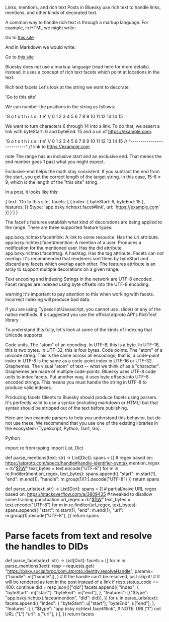 Links, mentions, and rich text
Posts in Bluesky use rich text to handle links, mentions, and other kinds of decorated text.

A common way to handle rich text is through a markup language. For example, in HTML we might write:

Go to <a href="https://example.com">this site</a>

And in Markdown we would write:

Go to [this site](https://example.com)

Bluesky does not use a markup language (read here for more details). Instead, it uses a concept of rich text facets which point at locations in the text.

Rich text facets
Let's look at the string we want to decorate:

'Go to this site'

We can number the positions in the string as follows:

  'G  o     t  o     t  h  i  s     s  i  t  e'
// 0  1  2  3  4  5  6  7  8  9 10 11 12 13 14 15

We want to turn characters 6 through 14 into a link. To do that, we assert a link with byteStart: 6 and byteEnd: 15 and a uri of https://example.com.

  'G  o     t  o     t  h  i  s     s  i  t  e'
// 0  1  2  3  4  5  6  7  8  9 10 11 12 13 14 15
//                   ^--------------------------^
//                  link to https://example.com

note
The range has an inclusive start and an exclusive end. That means the end number goes 1 past what you might expect.

Exclusive-end helps the math stay consistent. If you subtract the end from the start, you get the correct length of the target string. In this case, 15-6 = 9, which is the length of the "this site" string.

In a post, it looks like this:

{
  text: 'Go to this site',
  facets: [
    {
      index: {
        byteStart: 6,
        byteEnd: 15
      },
      features: [{
        $type: 'app.bsky.richtext.facet#link',
        uri: 'https://example.com'
      }]
    }
  ]
}

The facet's features establish what kind of decorations are being applied to the range. There are three supported feature types:

app.bsky.richtext.facet#link: A link to some resource. Has the uri attribute.
app.bsky.richtext.facet#mention: A mention of a user. Produces a notification for the mentioned user. Has the did attribute.
app.bsky.richtext.facet#tag: A hashtag. Has the tag attribute.
Facets can not overlap. It's recommended that renderers sort them by byteStart and discard any facets which overlap each other. The features attribute is an array to support multiple decorations on a given range.

Text encoding and indexing
Strings in the network are UTF-8 encoded. Facet ranges are indexed using byte offsets into the UTF-8 encoding.

warning
It's important to pay attention to this when working with facets. Incorrect indexing will produce bad data.

If you are using Typescript/Javascript, you cannot use .slice() or any of the native methods. It's suggested you use the official atproto API's RichText library

To understand this fully, let's look at some of the kinds of indexing that Unicode supports:

Code units. The "atom" of an encoding. In UTF-8, this is a byte. In UTF-16, this is two bytes. In UTF-32, this is four bytes.
Code points. The "atom" of a unicode string. This is the same across all encodings; that is, a code-point index in UTF-8 is the same as a code-point index in UTF-16 or UTF-32.
Graphemes. The visual "atom" of text -- what we think of as a "character". Graphemes are made of multiple code-points.
Bluesky uses UTF-8 code units to index facets. Put another way, it uses byte offsets into UTF-8 encoded strings. This means you must handle the string in UTF-8 to produce valid indexes.

Producing facets
Clients to Bluesky should produce facets using parsers. It's perfectly valid to use a syntax (including markdown or HTML) but that syntax should be stripped out of the text before publishing.

Here are two example parsers to help you understand this behavior, but do not use these. We recommend that you use one of the existing libraries in the ecosystem (TypeScript, Python, Dart, Go).


Python

import re
from typing import List, Dict

def parse_mentions(text: str) -> List[Dict]:
    spans = []
    # regex based on: https://atproto.com/specs/handle#handle-identifier-syntax
    mention_regex = rb"[$|\W](@([a-zA-Z0-9]([a-zA-Z0-9-]{0,61}[a-zA-Z0-9])?\.)+[a-zA-Z]([a-zA-Z0-9-]{0,61}[a-zA-Z0-9])?)"
    text_bytes = text.encode("UTF-8")
    for m in re.finditer(mention_regex, text_bytes):
        spans.append({
            "start": m.start(1),
            "end": m.end(1),
            "handle": m.group(1)[1:].decode("UTF-8")
        })
    return spans

def parse_urls(text: str) -> List[Dict]:
    spans = []
    # partial/naive URL regex based on: https://stackoverflow.com/a/3809435
    # tweaked to disallow some training punctuation
    url_regex = rb"[$|\W](https?:\/\/(www\.)?[-a-zA-Z0-9@:%._\+~#=]{1,256}\.[a-zA-Z0-9()]{1,6}\b([-a-zA-Z0-9()@:%_\+.~#?&//=]*[-a-zA-Z0-9@%_\+~#//=])?)"
    text_bytes = text.encode("UTF-8")
    for m in re.finditer(url_regex, text_bytes):
        spans.append({
            "start": m.start(1),
            "end": m.end(1),
            "url": m.group(1).decode("UTF-8"),
        })
    return spans
    
# Parse facets from text and resolve the handles to DIDs
def parse_facets(text: str) -> List[Dict]:
    facets = []
    for m in parse_mentions(text):
        resp = requests.get(
            "https://bsky.social/xrpc/com.atproto.identity.resolveHandle",
            params={"handle": m["handle"]},
        )
        # If the handle can't be resolved, just skip it!
        # It will be rendered as text in the post instead of a link
        if resp.status_code == 400:
            continue
        did = resp.json()["did"]
        facets.append({
            "index": {
                "byteStart": m["start"],
                "byteEnd": m["end"],
            },
            "features": [{"$type": "app.bsky.richtext.facet#mention", "did": did}],
        })
    for u in parse_urls(text):
        facets.append({
            "index": {
                "byteStart": u["start"],
                "byteEnd": u["end"],
            },
            "features": [
                {
                    "$type": "app.bsky.richtext.facet#link",
                    # NOTE: URI ("I") not URL ("L")
                    "uri": u["url"],
                }
            ],
        })
    return facets